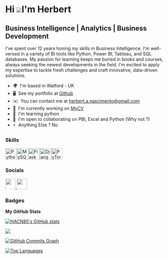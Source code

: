 Hi ![](https://user-images.githubusercontent.com/18350557/176309783-0785949b-9127-417c-8b55-ab5a4333674e.gif)I'm Herbert
==========================================================================================================================================

Business Intelligence | Analytics | Business Development
--------------------------------------------------------

I've spent over 12 years honing my skills in Business Intelligence. I'm well-versed in a variety of BI tools like Python, Power BI, Tableau, and SQL databases. My passion for learning keeps me buried in books and courses, always seeking the newest developments in the field. I'm excited to apply my expertise to tackle fresh challenges and craft innovative, data-driven solutions. 

* 🌍  I'm based in Watford - UK
* 🖥️  See my portfolio at [Github](http://github.com/HACN85?tab=repositories)
* ✉️  You can contact me at [herbert.a.nascimento@gmail.com](mailto:herbert.a.nascimento@gmail.com)
* 🚀  I'm currently working on [MyCV](http://herbertcv.streamlit.app)
* 🧠  I'm learning python
* 🤝  I'm open to collaborating on PBI, Excel and Python (Why not ?)
* ⚡  Anything Else ? No

### Skills


<p align="left">
<a href="https://www.python.org/" target="_blank" rel="noreferrer"><img src="https://raw.githubusercontent.com/danielcranney/readme-generator/main/public/icons/skills/python-colored.svg" width="36" height="36" alt="Python" /></a><a href="https://www.mysql.com/" target="_blank" rel="noreferrer"><img src="https://raw.githubusercontent.com/danielcranney/readme-generator/main/public/icons/skills/mysql-colored.svg" width="36" height="36" alt="MySQL" /></a><a href="https://flask.palletsprojects.com/en/2.0.x/" target="_blank" rel="noreferrer"><img src="https://raw.githubusercontent.com/danielcranney/readme-generator/main/public/icons/skills/flask-colored.svg" width="36" height="36" alt="Flask" /></a><a href="https://www.djangoproject.com/" target="_blank" rel="noreferrer"><img src="https://raw.githubusercontent.com/danielcranney/readme-generator/main/public/icons/skills/django-colored.svg" width="36" height="36" alt="Django" /></a><a href="https://pytorch.org/" target="_blank" rel="noreferrer"><img src="https://raw.githubusercontent.com/danielcranney/readme-generator/main/public/icons/skills/pytorch-colored.svg" width="36" height="36" alt="PyTorch" /></a>
</p>


### Socials

<p align="left"> <a href="https://www.github.com/HACN85" target="_blank" rel="noreferrer"> <picture> <source media="(prefers-color-scheme: dark)" srcset="https://raw.githubusercontent.com/danielcranney/readme-generator/main/public/icons/socials/github-dark.svg" /> <source media="(prefers-color-scheme: light)" srcset="https://raw.githubusercontent.com/danielcranney/readme-generator/main/public/icons/socials/github.svg" /> <img src="https://raw.githubusercontent.com/danielcranney/readme-generator/main/public/icons/socials/github.svg" width="32" height="32" /> </picture> </a> <a href="https://www.linkedin.com/in/herbert-nascimento-017848a/" target="_blank" rel="noreferrer"> <picture> <source media="(prefers-color-scheme: dark)" srcset="https://raw.githubusercontent.com/danielcranney/readme-generator/main/public/icons/socials/linkedin-dark.svg" /> <source media="(prefers-color-scheme: light)" srcset="https://raw.githubusercontent.com/danielcranney/readme-generator/main/public/icons/socials/linkedin.svg" /> <img src="https://raw.githubusercontent.com/danielcranney/readme-generator/main/public/icons/socials/linkedin.svg" width="32" height="32" /> </picture> </a></p>

### Badges

<b>My GitHub Stats</b>

<a href="http://www.github.com/HACN85"><img src="https://github-readme-stats.vercel.app/api?username=HACN85&show_icons=true&hide=&count_private=true&title_color=0891b2&text_color=ffffff&icon_color=0891b2&bg_color=1c1917&hide_border=true&show_icons=true" alt="HACN85's GitHub stats" /></a>

<a href="http://www.github.com/HACN85"><img src="https://github-readme-streak-stats.herokuapp.com/?user=HACN85&stroke=ffffff&background=1c1917&ring=0891b2&fire=0891b2&currStreakNum=ffffff&currStreakLabel=0891b2&sideNums=ffffff&sideLabels=ffffff&dates=ffffff&hide_border=true" /></a>

<a href="http://www.github.com/HACN85"><img src="https://github-readme-activity-graph.cyclic.app/graph?username=HACN85&bg_color=1c1917&color=ffffff&line=0891b2&point=ffffff&area_color=1c1917&area=true&hide_border=true&custom_title=GitHub%20Commits%20Graph" alt="GitHub Commits Graph" /></a>

<a href="https://github.com/HACN85" align="left"><img src="https://github-readme-stats.vercel.app/api/top-langs/?username=HACN85&langs_count=10&title_color=0891b2&text_color=ffffff&icon_color=0891b2&bg_color=1c1917&hide_border=true&locale=en&custom_title=Top%20%Languages" alt="Top Languages" /></a>
